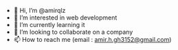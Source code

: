 - 👋 Hi, I’m @amirqlz
- 👀 I’m interested in web development
- 🌱 I’m currently learning it 
- 💞️ I’m looking to collaborate on a company 
- 📫 How to reach me (email : amir.h.gh3152@gmail.com)

<!---
amirqlz/amirqlz is a ✨ special ✨ repository because its `README.md` (this file) appears on your GitHub profile.
You can click the Preview link to take a look at your changes.
--->
